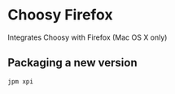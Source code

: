 # Choosy Firefox

Integrates Choosy with Firefox (Mac OS X only)

## Packaging a new version

    jpm xpi
